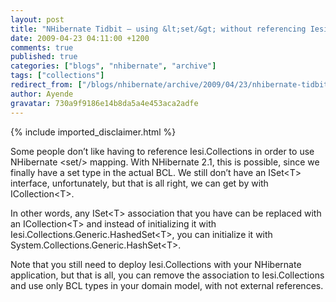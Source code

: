 ```yaml
---
layout: post
title: "NHibernate Tidbit – using &lt;set/&gt; without referencing Iesi.Collections"
date: 2009-04-23 04:11:00 +1200
comments: true
published: true
categories: ["blogs", "nhibernate", "archive"]
tags: ["collections"]
redirect_from: ["/blogs/nhibernate/archive/2009/04/23/nhibernate-tidbit-using-lt-set-gt-without-referencing-iesi-collections.aspx/"]
author: Ayende
gravatar: 730a9f9186e14b8da5a4e453aca2adfe
---
```

{% include imported_disclaimer.html %}
<p>Some people don’t like having to reference Iesi.Collections in order to use NHibernate &lt;set/&gt; mapping. With NHibernate 2.1, this is possible, since we finally have a set type in the actual BCL. We still don’t have an ISet&lt;T&gt; interface, unfortunately, but that is all right, we can get by with ICollection&lt;T&gt;.</p>  <p>In other words, any ISet&lt;T&gt; association that you have can be replaced with an ICollection&lt;T&gt; and instead of initializing it with Iesi.Collections.Generic.HashedSet&lt;T&gt;, you can initialize it with System.Collections.Generic.HashSet&lt;T&gt;.</p>  <p>Note that you still need to deploy Iesi.Collections with your NHibernate application, but that is all, you can remove the association to Iesi.Collections and use only BCL types in your domain model, with not external references.</p>
